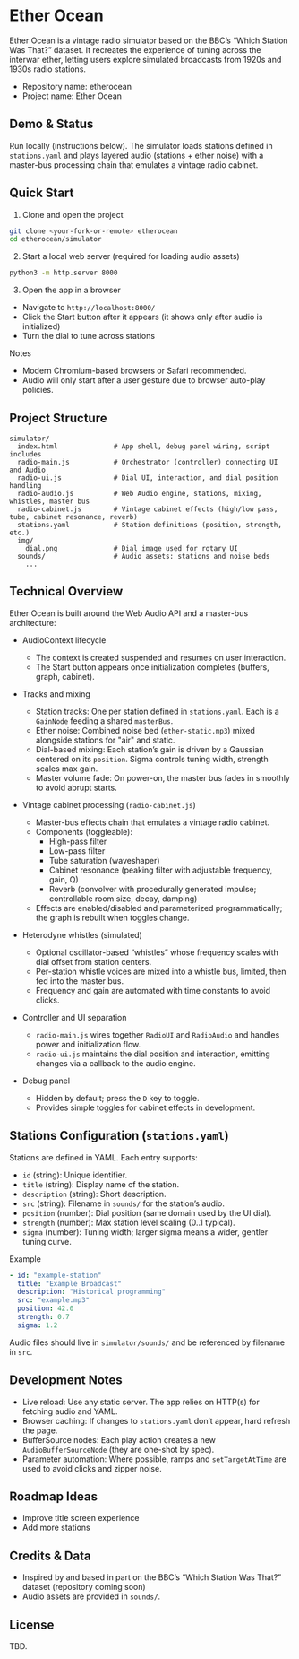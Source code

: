 # Ether Ocean

Ether Ocean is a vintage radio simulator based on the BBC’s “Which Station Was That?” dataset. It recreates the experience of tuning across the interwar ether, letting users explore simulated broadcasts from 1920s and 1930s radio stations.

- Repository name: etherocean
- Project name: Ether Ocean

## Demo & Status
Run locally (instructions below). The simulator loads stations defined in `stations.yaml` and plays layered audio (stations + ether noise) with a master-bus processing chain that emulates a vintage radio cabinet.

## Quick Start

1) Clone and open the project
```bash
git clone <your-fork-or-remote> etherocean
cd etherocean/simulator
```

2) Start a local web server (required for loading audio assets)
```bash
python3 -m http.server 8000
```

3) Open the app in a browser
- Navigate to `http://localhost:8000/`
- Click the Start button after it appears (it shows only after audio is initialized)
- Turn the dial to tune across stations

Notes
- Modern Chromium-based browsers or Safari recommended.
- Audio will only start after a user gesture due to browser auto-play policies.

## Project Structure

```
simulator/
  index.html              # App shell, debug panel wiring, script includes
  radio-main.js           # Orchestrator (controller) connecting UI and Audio
  radio-ui.js             # Dial UI, interaction, and dial position handling
  radio-audio.js          # Web Audio engine, stations, mixing, whistles, master bus
  radio-cabinet.js        # Vintage cabinet effects (high/low pass, tube, cabinet resonance, reverb)
  stations.yaml           # Station definitions (position, strength, etc.)
  img/
    dial.png              # Dial image used for rotary UI
  sounds/                 # Audio assets: stations and noise beds
    ...
```

## Technical Overview

Ether Ocean is built around the Web Audio API and a master-bus architecture:

- AudioContext lifecycle
  - The context is created suspended and resumes on user interaction.
  - The Start button appears once initialization completes (buffers, graph, cabinet).

- Tracks and mixing
  - Station tracks: One per station defined in `stations.yaml`. Each is a `GainNode` feeding a shared `masterBus`.
  - Ether noise: Combined noise bed (`ether-static.mp3`) mixed alongside stations for "air" and static.
  - Dial-based mixing: Each station’s gain is driven by a Gaussian centered on its `position`. Sigma controls tuning width, strength scales max gain.
  - Master volume fade: On power-on, the master bus fades in smoothly to avoid abrupt starts.

- Vintage cabinet processing (`radio-cabinet.js`)
  - Master-bus effects chain that emulates a vintage radio cabinet.
  - Components (toggleable):
    - High-pass filter
    - Low-pass filter
    - Tube saturation (waveshaper)
    - Cabinet resonance (peaking filter with adjustable frequency, gain, Q)
    - Reverb (convolver with procedurally generated impulse; controllable room size, decay, damping)
  - Effects are enabled/disabled and parameterized programmatically; the graph is rebuilt when toggles change.

- Heterodyne whistles (simulated)
  - Optional oscillator-based “whistles” whose frequency scales with dial offset from station centers.
  - Per-station whistle voices are mixed into a whistle bus, limited, then fed into the master bus.
  - Frequency and gain are automated with time constants to avoid clicks.

- Controller and UI separation
  - `radio-main.js` wires together `RadioUI` and `RadioAudio` and handles power and initialization flow.
  - `radio-ui.js` maintains the dial position and interaction, emitting changes via a callback to the audio engine.

- Debug panel
  - Hidden by default; press the `D` key to toggle.
  - Provides simple toggles for cabinet effects in development.

## Stations Configuration (`stations.yaml`)
Stations are defined in YAML. Each entry supports:

- `id` (string): Unique identifier.
- `title` (string): Display name of the station.
- `description` (string): Short description.
- `src` (string): Filename in `sounds/` for the station’s audio.
- `position` (number): Dial position (same domain used by the UI dial).
- `strength` (number): Max station level scaling (0..1 typical).
- `sigma` (number): Tuning width; larger sigma means a wider, gentler tuning curve.

Example
```yaml
- id: "example-station"
  title: "Example Broadcast"
  description: "Historical programming"
  src: "example.mp3"
  position: 42.0
  strength: 0.7
  sigma: 1.2
```

Audio files should live in `simulator/sounds/` and be referenced by filename in `src`.

## Development Notes

- Live reload: Use any static server. The app relies on HTTP(s) for fetching audio and YAML.
- Browser caching: If changes to `stations.yaml` don’t appear, hard refresh the page.
- BufferSource nodes: Each play action creates a new `AudioBufferSourceNode` (they are one-shot by spec).
- Parameter automation: Where possible, ramps and `setTargetAtTime` are used to avoid clicks and zipper noise.

## Roadmap Ideas

- Improve title screen experience
- Add more stations

## Credits & Data

- Inspired by and based in part on the BBC’s “Which Station Was That?” dataset (repository coming soon)
- Audio assets are provided in `sounds/`. 

## License

TBD.